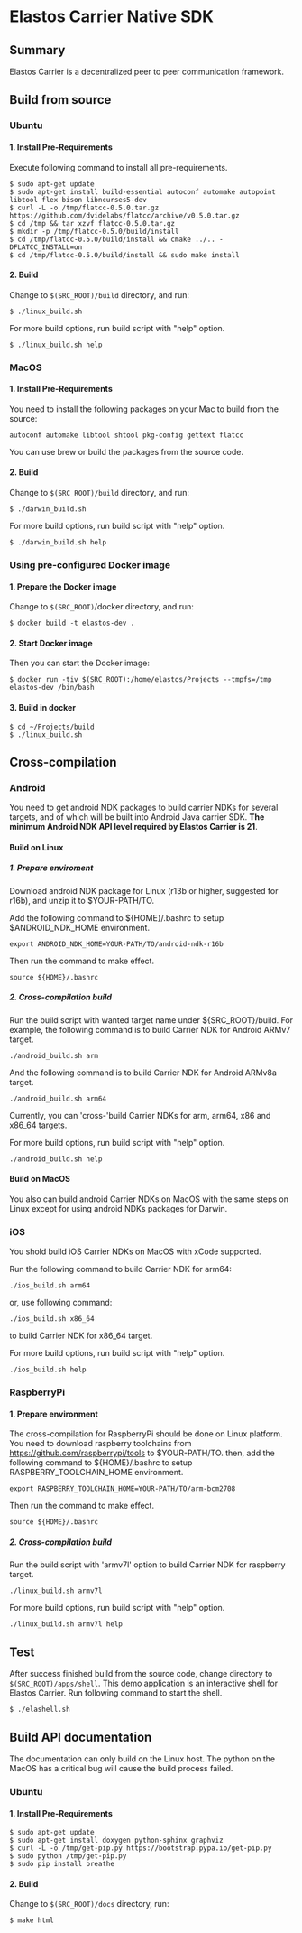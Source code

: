 # Elastos Carrier Native SDK

## Summary

Elastos Carrier is a decentralized peer to peer communication framework.

## Build from source

### Ubuntu

#### 1. Install Pre-Requirements

Execute following command to install all pre-requirements.

```shell
$ sudo apt-get update
$ sudo apt-get install build-essential autoconf automake autopoint libtool flex bison libncurses5-dev
$ curl -L -o /tmp/flatcc-0.5.0.tar.gz https://github.com/dvidelabs/flatcc/archive/v0.5.0.tar.gz
$ cd /tmp && tar xzvf flatcc-0.5.0.tar.gz
$ mkdir -p /tmp/flatcc-0.5.0/build/install
$ cd /tmp/flatcc-0.5.0/build/install && cmake ../.. -DFLATCC_INSTALL=on
$ cd /tmp/flatcc-0.5.0/build/install && sudo make install
```

#### 2. Build

Change to `$(SRC_ROOT)/build` directory, and run:

```shell
$ ./linux_build.sh
```

For more build options, run build script with "help" option.

```shell
$ ./linux_build.sh help
```

### MacOS

#### 1. Install Pre-Requirements

You need to install the following packages on your Mac to build from the source:

```shell
autoconf automake libtool shtool pkg-config gettext flatcc
```

You can use brew or build the packages from the source code.

#### 2. Build

Change to `$(SRC_ROOT)/build` directory, and run:

```shell
$ ./darwin_build.sh
```

For more build options, run build script with "help" option.

```shell
$ ./darwin_build.sh help
```

### Using pre-configured Docker image

#### 1. Prepare the Docker image

Change to `$(SRC_ROOT)`/docker directory, and run:

```shell
$ docker build -t elastos-dev .
```

#### 2. Start Docker image

Then you can start the Docker image:

```shell
$ docker run -tiv $(SRC_ROOT):/home/elastos/Projects --tmpfs=/tmp elastos-dev /bin/bash
```

#### 3. Build in docker

```shell
$ cd ~/Projects/build
$ ./linux_build.sh
```

## Cross-compilation

### Android

You need to get android NDK packages to build carrier NDKs for several targets, and of which will be built into Android Java carrier SDK. **The minimum Android NDK API level required by Elastos Carrier is 21**. 

#### Build on Linux

##### 1. Prepare enviroment

Download android NDK package for Linux (r13b or higher, suggested for r16b), and unzip it to $YOUR-PATH/TO.

Add the following command to ${HOME}/.bashrc to setup $ANDROID_NDK_HOME environment.

```shell
export ANDROID_NDK_HOME=YOUR-PATH/TO/android-ndk-r16b
```

Then run the command to make effect.

```shell
source ${HOME}/.bashrc
```

##### 2. Cross-compilation build

Run the build script with wanted target name under ${SRC_ROOT}/build. For example, the following command is to build Carrier NDK for Android ARMv7 target.

```shell
./android_build.sh arm
```

And the following command is to build Carrier NDK for Android ARMv8a target.

```code
./android_build.sh arm64
```

Currently, you can 'cross-'build Carrier NDKs for arm, arm64, x86 and x86_64 targets.

For more build options, run build script with "help" option.

```shell
./android_build.sh help
```

#### Build on MacOS

You also can build android Carrier NDKs on MacOS with the same steps on Linux except for using android NDKs packages for Darwin.

### iOS

You shold build iOS Carrier NDKs on MacOS with xCode supported.

Run the following command to build Carrier NDK for arm64:

```
./ios_build.sh arm64
```

or, use following command:

```
./ios_build.sh x86_64
```

to build Carrier NDK for x86_64 target.

For more build options, run build script with "help" option.

```
./ios_build.sh help
```

### RaspberryPi

#### 1. Prepare environment

The cross-compilation for RaspberryPi should be done on Linux platform. You need to download raspberry toolchains from https://github.com/raspberrypi/tools to $YOUR-PATH/TO. then, add the following command to ${HOME}/.bashrc to setup RASPBERRY_TOOLCHAIN_HOME environment.

```shell
export RASPBERRY_TOOLCHAIN_HOME=YOUR-PATH/TO/arm-bcm2708
```

Then run the command to make effect.

```shell
source ${HOME}/.bashrc
```

##### 2. Cross-compilation build

Run the build script with 'armv7l' option to build Carrier NDK for raspberry target.

```shell
./linux_build.sh armv7l
```

For more build options, run build script with "help" option.

```shell
./linux_build.sh armv7l help
```

## Test

After success finished build from the source code, change directory to `$(SRC_ROOT)/apps/shell`.
This demo application is an interactive shell for Elastos Carrier. Run following command to start
the shell.

```shell
$ ./elashell.sh
```

## Build API documentation

The documentation can only build on the Linux host. The python on the MacOS has a critical bug 
will cause the build process failed.

### Ubuntu

#### 1. Install Pre-Requirements

```shell
$ sudo apt-get update
$ sudo apt-get install doxygen python-sphinx graphviz
$ curl -L -o /tmp/get-pip.py https://bootstrap.pypa.io/get-pip.py
$ sudo python /tmp/get-pip.py
$ sudo pip install breathe
```

#### 2. Build

Change to `$(SRC_ROOT)/docs` directory, run:

```shell
$ make html
```
